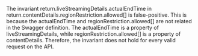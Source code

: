 The invariant return.liveStreamingDetails.actualEndTime in return.contentDetails.regionRestriction.allowed[] is false-positive. This is because the actualEndTime and regionRestriction.allowed[] are not related in the Swagger definition. The actualEndTime is a property of liveStreamingDetails, while regionRestriction.allowed[] is a property of contentDetails. Therefore, the invariant does not hold for every valid request on the API.
